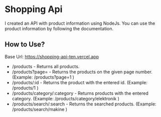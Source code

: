 # Shopping Api
I created an API with product information using NodeJs. You can use the product information by following the documentation.

## How to Use?
Base Url: https://shopping-api-ten.vercel.app

- /products - Returns all products.
- /products?page= - Returns the products on the given page number. (Example: /products?page=1 )
- /products/:id - Returns the product with the entered id. (Example: /products/1 )
- /products/category/:category - Returns products with the entered category. (Example: /products/category/elektronik )
- /products/search/:search - Returns the searched products. (Example: /products/search/makine )
